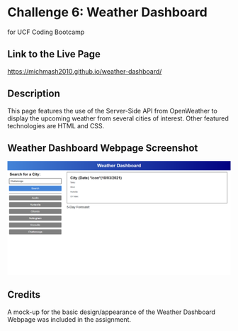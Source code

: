 # Challenge 6: Weather Dashboard
for UCF Coding Bootcamp

## Link to the Live Page
https://michmash2010.github.io/weather-dashboard/

## Description
This page features the use of the Server-Side API from OpenWeather to display the upcoming weather from several cities of interest.  Other featured technologies are HTML and CSS.

## Weather Dashboard Webpage Screenshot
![A screenshot of the finished Weather Dashboard webpage.](./assets/images/weather-dashboard.PNG)

## Credits
A mock-up for the basic design/appearance of the Weather Dashboard Webpage was included in the assignment.